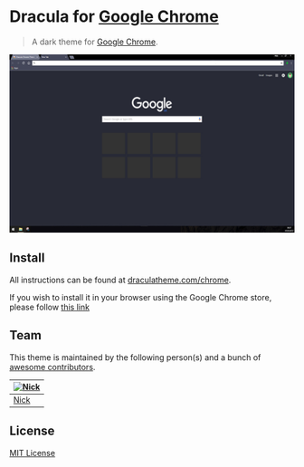 # Dracula for [Google Chrome](https://chrome.google.com/webstore/detail/dracula-chrome-theme/gfapcejdoghpoidkfodoiiffaaibpaem?utm_source=chrome-ntp-icon)

> A dark theme for [Google Chrome](https://chrome.google.com/webstore/detail/dracula-chrome-theme/gfapcejdoghpoidkfodoiiffaaibpaem?utm_source=chrome-ntp-icon).

![Screenshot](./.github/screenshots/screen1.jpg)

## Install

All instructions can be found at [draculatheme.com/chrome](https://draculatheme.com/chrome).

If you wish to install it in your browser using the Google Chrome store, please follow [this link](https://chrome.google.com/webstore/detail/dracula-chrome-theme/gfapcejdoghpoidkfodoiiffaaibpaem?utm_source=chrome-ntp-icon) 

## Team

This theme is maintained by the following person(s) and a bunch of [awesome contributors](https://github.com/dracula/template/graphs/contributors).

[![Nick](https://avatars2.githubusercontent.com/u/9289704?v=3&s=70)](https://github.com/ukarim) |
--- |
[Nick](https://github.com/nickimola)|

## License

[MIT License](./LICENSE)
